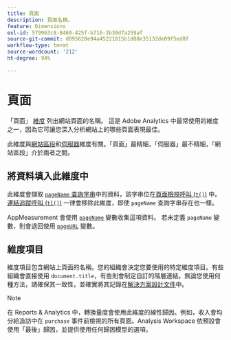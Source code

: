 ```yaml
---
title: 頁面
description: 頁面名稱。
feature: Dimensions
exl-id: 579963c8-8460-425f-b716-3b30d7a259af
source-git-commit: d095628e94a45221815b1d08e35132de09f5ed8f
workflow-type: tm+mt
source-wordcount: '212'
ht-degree: 94%

---
```


# 頁面

「頁面」 [維度](overview.md) 列出網站頁面的名稱。 這是 Adobe Analytics 中最常使用的維度之一，因為它可讓您深入分析網站上的哪些頁面表現最佳。

此維度與[網站區段](site-section.md)和[伺服器](server.md)維度有關。「頁面」最精細，「伺服器」最不精細，「網站區段」介於兩者之間。

## 將資料填入此維度中

此維度會擷取 [`pageName` 查詢字串](/help/implement/validate/query-parameters.md)中的資料，該字串位在[頁面檢視呼叫 (`t()`)](/help/implement/vars/functions/t-method.md) 中。 [連結追蹤呼叫 (`tl()`)](/help/implement/vars/functions/tl-method.md) 一律會移除此維度，即使 `pageName` 查詢字串存在也一樣。

AppMeasurement 會使用 [`pageName`](/help/implement/vars/page-vars/pagename.md) 變數收集這項資料。 若未定義 `pageName` 變數，則會退回使用 [`pageURL`](/help/implement/vars/page-vars/pageurl.md) 變數。

## 維度項目

維度項目包含網站上頁面的名稱。您的組織會決定您要使用的特定維度項目。有些組織會直接使用 `document.title`，有些則會制定自訂的階層連結。無論您使用何種方法，請確保其一致性，並確實將其記錄在[解決方案設計文件](/help/implement/prepare/solution-design.md)中。

>[!NOTE]
>
>在 Reports &amp; Analytics 中，轉換量度會使用此維度的線性歸因。例如，收入會均分給造訪中在 `purchase` 事件前檢視的所有頁面。Analysis Workspace 依預設會使用「最後」歸因，並提供使用任何歸因模型的選項。
